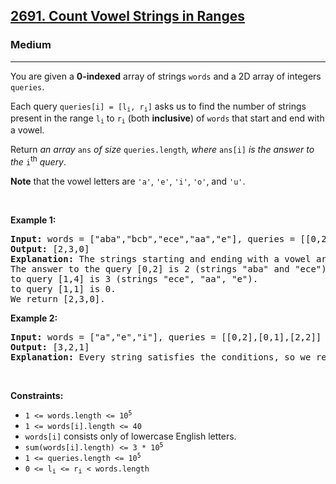 <h2><a href="https://leetcode.com/problems/count-vowel-strings-in-ranges">2691. Count Vowel Strings in Ranges</a></h2><h3>Medium</h3><hr><p>You are given a <strong>0-indexed</strong> array of strings <code>words</code> and a 2D array of integers <code>queries</code>.</p>

<p>Each query <code>queries[i] = [l<sub>i</sub>, r<sub>i</sub>]</code> asks us to find the number of strings present in the range <code>l<sub>i</sub></code> to <code>r<sub>i</sub></code> (both <strong>inclusive</strong>) of <code>words</code> that start and end with a vowel.</p>

<p>Return <em>an array </em><code>ans</code><em> of size </em><code>queries.length</code><em>, where </em><code>ans[i]</code><em> is the answer to the </em><code>i</code><sup>th</sup><em> query</em>.</p>

<p><strong>Note</strong> that the vowel letters are <code>&#39;a&#39;</code>, <code>&#39;e&#39;</code>, <code>&#39;i&#39;</code>, <code>&#39;o&#39;</code>, and <code>&#39;u&#39;</code>.</p>

<p>&nbsp;</p>
<p><strong class="example">Example 1:</strong></p>

<pre>
<strong>Input:</strong> words = [&quot;aba&quot;,&quot;bcb&quot;,&quot;ece&quot;,&quot;aa&quot;,&quot;e&quot;], queries = [[0,2],[1,4],[1,1]]
<strong>Output:</strong> [2,3,0]
<strong>Explanation:</strong> The strings starting and ending with a vowel are &quot;aba&quot;, &quot;ece&quot;, &quot;aa&quot; and &quot;e&quot;.
The answer to the query [0,2] is 2 (strings &quot;aba&quot; and &quot;ece&quot;).
to query [1,4] is 3 (strings &quot;ece&quot;, &quot;aa&quot;, &quot;e&quot;).
to query [1,1] is 0.
We return [2,3,0].
</pre>

<p><strong class="example">Example 2:</strong></p>

<pre>
<strong>Input:</strong> words = [&quot;a&quot;,&quot;e&quot;,&quot;i&quot;], queries = [[0,2],[0,1],[2,2]]
<strong>Output:</strong> [3,2,1]
<strong>Explanation:</strong> Every string satisfies the conditions, so we return [3,2,1].</pre>

<p>&nbsp;</p>
<p><strong>Constraints:</strong></p>

<ul>
	<li><code>1 &lt;= words.length &lt;= 10<sup>5</sup></code></li>
	<li><code>1 &lt;= words[i].length &lt;= 40</code></li>
	<li><code>words[i]</code> consists only of lowercase English letters.</li>
	<li><code>sum(words[i].length) &lt;= 3 * 10<sup>5</sup></code></li>
	<li><code>1 &lt;= queries.length &lt;= 10<sup>5</sup></code></li>
	<li><code>0 &lt;= l<sub>i</sub> &lt;= r<sub>i</sub> &lt;&nbsp;words.length</code></li>
</ul>
